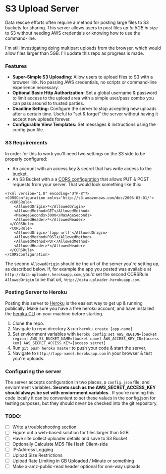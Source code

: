 # S3 Upload Server

Data rescue efforts often require a method for posting large files to S3 buckets for sharing. This server allows users to post files *up to 5GB in size* to S3 without needing AWS credentials or knowing how to use the command-line.

I'm still investigating doing multipart uploads from the browser, which would allow files larger than 5GB. I'll update this repo as progress is made.

### Features
* **Super-Simple S3 Uploading:** Allow users to upload files to S3 with a browser link. No passing AWS credentials, no scripts or command-line experience necessary.
* **Optional Basic Http Authorization:** Set a global username & password to limit access to the upload area with a simple user/pass combo you can pass around to trusted parties.
* **Deadline Setting:** Configure the server to stop accepting new uploads after a certain time. Useful to "set & forget" the server without having it accept new uploads forever.
* **Configurable View Templates:** Set messages & instructions using the config.json file.


### S3 Requirements
In order for this to work you'll need two settings on the S3 side to be properly configured:

* An account with an access key & secret that has write access to the bucket.
* An S3 Bucket with a a [CORS configuration](http://docs.aws.amazon.com/AmazonS3/latest/dev/cors.html) that allows PUT & POST requests from your server. That would look something like this:
```
<?xml version="1.0" encoding="UTF-8"?>
<CORSConfiguration xmlns="http://s3.amazonaws.com/doc/2006-03-01/">
  <CORSRule>
    <AllowedOrigin>*</AllowedOrigin>
    <AllowedMethod>GET</AllowedMethod>
    <MaxAgeSeconds>3000</MaxAgeSeconds>
    <AllowedHeader>*</AllowedHeader>
  </CORSRule>
  <CORSRule>
    <AllowedOrigin>`[app url]`</AllowedOrigin>
    <AllowedMethod>POST</AllowedMethod>
    <AllowedMethod>PUT</AllowedMethod>
    <AllowedHeader>*</AllowedHeader>
  </CORSRule>
</CORSConfiguration>
```

The second `AllowedOrigin` should be the url of the server you're setting up, as described below. If, for example the app you posted was available at `http://data-uploader.herokuapp.com`, you'd set the second CORSRule `AllowedOrigin` to be that url, `http://data-uploader.herokuapp.com`.


### Posting Server to Heroku
Posting this server to [Heroku](http://heroku.com) is the easiest way to get up & running publically. Make sure you have a free heroku account, and have installed the [heroku CLI](https://devcenter.heroku.com/articles/heroku-cli) on your machine before starting.

1. Clone the repo.
2. Navigate to repo directory & run ```heroku create [app-name]```.
3. Set enviornment variables with ```heroku config:set AWS_REGION=[bucket region] AWS_S3_BUCKET_NAME=[bucket name] AWS_ACCESS_KEY_ID=[access key] AWS_SECRET_ACCESS_KEY=[access secret]```
4. Run ```git push heroku master``` to push your code & start the server.
5. Navigate to `http://[app-name].herokuapp.com` in your browser & test you're uploads.


### Configuring the server
The server accepts configuration in two places, a `config.json` file, and enviornment variables. **Secrets such as the AWS_SECRET_ACCESS_KEY should always be set with enviornment variables.**. If you're running this code locally it can be convenient to set these values in the config.json for testing purposes, but they should *never* be checked into the git repository.

### TODO:

- [ ] Write a troubleshooting section
- [ ] Figure out a web-based solution for files larger than 5GB
- [ ] Have site collect uploader details and save to S3 Bucket
- [ ] Optionally Calculate MD5 File Hash Client-side
- [ ] IP-Address Logging
- [ ] Upload Size Restrictions
- [ ] Upload Rate Limiting in GB Uploaded / Minute or something
- [ ] Make x-amz-public-read header optional for one-way uploads